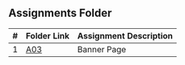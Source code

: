 ##  Assignments Folder

|   #   | Folder Link | Assignment Description |
| :---: | ----------- | ---------------------- |
|   1   |     [A03](https://github.com/blakeGauna/2143-OOP-Gauna/tree/main/Assignments/AO3)    |       Banner Page      |
